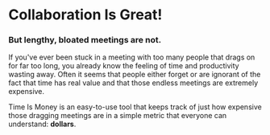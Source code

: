 # Collaboration Is Great!
### But lengthy, bloated meetings are not.

If you've ever been stuck in a meeting with too many people that drags on for far too long, you already know the feeling of time and productivity wasting away. Often it seems that people either forget or are ignorant of the fact that time has real value and that those endless meetings are extremely expensive.

Time Is Money is an easy-to-use tool that keeps track of just how expensive those dragging meetings are in a simple metric that everyone can understand: **dollars**.